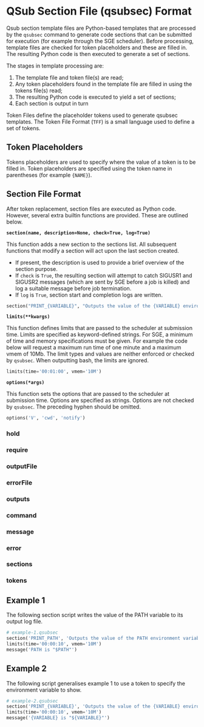 # QSub Section File (qsubsec) Format

Qsub section template files are Python-based templates that are processed by the `qsubsec` command to generate code sections that can be submitted for execution (for example through the SGE scheduler). Before processing, template files are checked for token placeholders and these are filled in. The resulting Python code is then executed to generate a set of sections.

The stages in template processing are:

1. The template file and token file(s) are read;
2. Any token placeholders found in the template file are filled in using the tokens file(s) read;
3. The resulting Python code is executed to yield a set of sections;
4. Each section is output in turn

Token Files define the placeholder tokens used to generate qsubsec templates. The Token File Format (`TFF`) is a small language used to define a set of tokens.

## Token Placeholders

Tokens placeholders are used to specify where the value of a token is to be filled in. Token placeholders are specified using the token name in parentheses (for example `{NAME}`).

## Section File Format

After token replacement, section files are executed as Python code. However, several extra builtin functions are provided. These are outlined below.


**`section(name, description=None, check=True, log=True)`**

This function adds a new section to the sections list. All subsequent functions that modify a section will act upon the last section created.

* If present, the description is used to provide a brief overview of the section purpose.
* If `check` is `True`, the resulting section will attempt to catch SIGUSR1 and SIGUSR2 messages (which are sent by SGE before a job is killed) and log a suitable message before job termination.
* If `log` is `True`, section start and completion logs are written.

~~~python
section("PRINT_{VARIABLE}", "Outputs the value of the {VARIABLE} environment variable to log", check=False, log=False)
~~~

**`limits(**kwargs)`**

This function defines limits that are passed to the scheduler at submission time. Limits are specified as keyword-defined strings. For SGE, a minimum of time and memory specifications must be given. For example the code below will request a maximum run time of one minute and a maximum vmem of 10Mb. The limit types and values are neither enforced or checked by `qsubsec`. When outputting bash, the limits are ignored.

~~~python
limits(time='00:01:00', vmem='10M')
~~~

**`options(*args)`**

This function sets the options that are passed to the scheduler at submission time. Options are specified as strings. Options are not checked by `qsubsec`. The preceding hyphen should be omitted.

~~~python
options('V', 'cwd', 'notify')
~~~

### hold
### require
### outputFile
### errorFile
### outputs
### command
### message
### error

### __sections__
### __tokens__

## Example 1

The following section script writes the value of the PATH variable to its output log file.

~~~python
# example-1.qsubsec
section('PRINT_PATH', 'Outputs the value of the PATH environment variable to log')
limits(time='00:00:10', vmem='10M')
message('PATH is "$PATH"')
~~~

## Example 2

The following script generalises example 1 to use a token to specify the environment variable to show.

~~~python
# example-2.qsubsec
section('PRINT_{VARIABLE}', 'Outputs the value of the {VARIABLE} environment variable to log', check=False, log=False)
limits(time='00:00:10', vmem='10M')
message('{VARIABLE} is "${VARIABLE}"')
~~~


